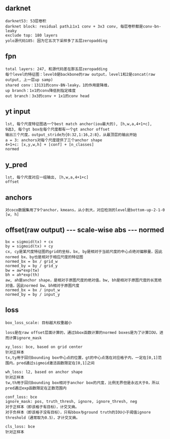 ## darknet
    darknet53: 53层卷积
    darknet block: residual path上1x1 conv + 3x3 conv, 每层卷积都是conv-bn-leaky
    exclude top: 180 layers
    yolo源代码185: 因为它五次下采样多了五层zeropadding


## fpn
    total layers: 247, 和源代码差在那五层zeropadding
    每个level的特征图：level0是backbone的raw output，level1和2是concat(raw output, 上一层up samp)
    shared conv：13131的conv-BN-leaky，1的作用是降维，
    up branch：1x1的conv降低到指定维度
    out branch：3x3的conv + 1x1的conv head


## yt input
    lst, 每个尺度特征图选一个best match anchor(iou最大的), [h,w,a,4+1+c], 
    9选3, 每个gt box在每个尺度都有一个gt anchor offset
    输出三个尺度，output_stride为{0:32,1:16,2:8}，从最顶层的输出开始
    a = 3: anchors对每个尺度提供了三个anchor shape
    4+1+c: [x,y,w,h] + [conf] + [n_classes]
    normed


## y_pred
    lst, 每个尺度对应一组输出, [h,w,a,4+1+c]
    offset


## anchors
    对coco数据集用了9个anchor，kmeans，从小到大，对应检测的level是bottom-up-2-1-0
    [w, h]


## offset(raw output)  --- scale-wise abs --- normed
    bx = sigmoid(tx) + cx
    by = sigmoid(tx) + cy
    cx, cy是某尺度特征图的grid的坐标，bx, by是相对于当前尺度的中心点绝对偏移量，因此normed bx、by也是相对于相应尺度的特征图
    normed_bx = bx / grid_w
    normed_by = by / grid_y
    bw = aw*exp(tw)
    bh = ah*exp(th)
    aw, ah是anchor shape，是相对于原图尺度的绝对值，bw, bh是相对于原图尺度的长宽绝对值，因此normed bw、bh相对于原图尺度
    normed_bx = bx / input_w
    normed_by = by / input_y


## loss
    box_loss_scale: 目标越大权重越小

    loss是在raw offset层面计算的，通过bbox函数计算的normed boxes是为了计算IOU，进而计算ignore_mask

    xy_loss: bce, based on grid center
    针对正样本
    tx,ty用于回归bounding box中心点的位置，gt的中心点落在对应格子内，一定在[0,1]范围内，pred通过sigmoid激活函数限定在[0,1]之间

    wh_loss: l2, based on anchor shape
    针对正样本
    tw,th用于回归bounding box相对于anchor box的尺度，比例无界但是永远大于0，所以pred通过exp函数限定在正数范围内

    conf_loss: bce
    ignore_mask: pos, truth_thresh, ignore, ignore_thresh, neg
    对于正样本（即该格子有目标），计交叉熵。
    对于负样本（即该格子没有目标），只有bbox与ground truth的IOU小于阈值ignore threshold（通常取为0.5），才计交叉熵。

    cls_loss: bce
    针对正样本















